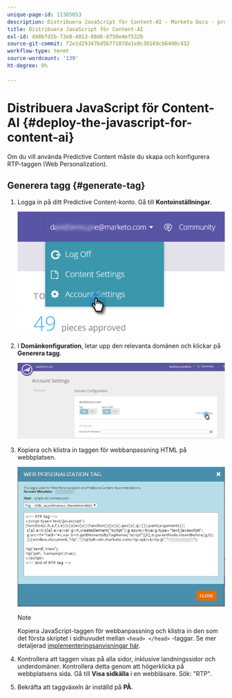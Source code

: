 ```yaml
---
unique-page-id: 11385053
description: Distribuera JavaScript för Content-AI - Marketo Docs - produktdokumentation
title: Distribuera JavaScript för Content-AI
exl-id: d48bfd1b-73e8-4013-88d6-8750e4ef532b
source-git-commit: 72e1d29347bd5b77107da1e9c30169cb6490c432
workflow-type: tm+mt
source-wordcount: '139'
ht-degree: 0%

---
```


# Distribuera JavaScript för Content-AI {#deploy-the-javascript-for-content-ai}

Om du vill använda Predictive Content måste du skapa och konfigurera RTP-taggen (Web Personalization).

## Generera tagg {#generate-tag}

1. Logga in på ditt Predictive Content-konto. Gå till **Kontoinställningar**.

   ![](assets/settings-dropdown-account-hands.png)

1. I **Domänkonfiguration**, letar upp den relevanta domänen och klickar på **Generera tagg**.

   ![](assets/generate-tag.png)

1. Kopiera och klistra in taggen för webbanpassning HTML på webbplatsen.

   ![](assets/web-personalization-tag.png)

   >[!NOTE]
   >
   >Kopiera JavaScript-taggen för webbanpassning och klistra in den som det första skriptet i sidhuvudet mellan `<head> </head>` -taggar. Se mer detaljerad [implementeringsanvisningar här](/help/marketo/product-docs/web-personalization/rtp-tag-implementation/deploy-the-rtp-javascript.md).

1. Kontrollera att taggen visas på alla sidor, inklusive landningssidor och underdomäner. Kontrollera detta genom att högerklicka på webbplatsens sida. Gå till **Visa sidkälla** i en webbläsare. Sök: &quot;RTP&quot;.

1. Bekräfta att taggväxeln är inställd på **PÅ**.
